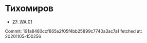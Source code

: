 # Тихомиров
- [27: WA 01](27.md)

Commit: 191a8480ccf865a2f05f4bb25899c7740a3ac7a1
 fetched at: 20201105-150256
